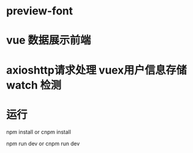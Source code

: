 # preview-font
# vue 数据展示前端
# axioshttp请求处理 vuex用户信息存储 watch 检测
# 运行
npm install  or cnpm install

npm run dev or cnpm run dev
